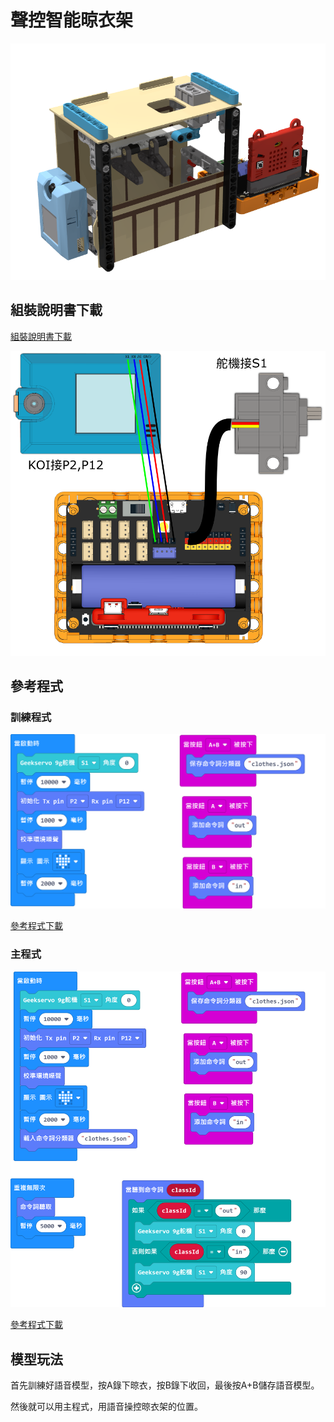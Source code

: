 # 聲控智能晾衣架

![](../images/extra_hanger_render.png)

## 組裝說明書下載

[組裝說明書下載](https://drive.google.com/drive/folders/1vPB1nm2KgCbI8fHl_VWVD3YiAxTgYQWc?usp=sharing)

![](../images/extra_hanger_wire.png)

## 參考程式

### 訓練程式

![](../images/extra_hanger_code2.png)

[參考程式下載](https://makecode.microbit.org/_i6od5EPD2PT8)

### 主程式

![](../images/extra_hanger_code.png)

[參考程式下載](https://makecode.microbit.org/_5Ky879De1ebM)

## 模型玩法

首先訓練好語音模型，按A錄下晾衣，按B錄下收回，最後按A+B儲存語音模型。

然後就可以用主程式，用語音操控晾衣架的位置。